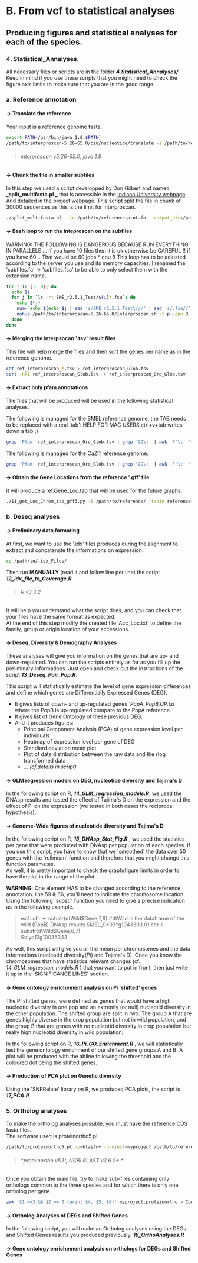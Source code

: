 # B. From vcf to statistical analyses
## Producing figures and statistical analyses for each of the species.
  
### 4.  Statistical_Annalyses.  
  
All necessary files or scripts are in the folder **_4.Statistical_Annalyses/_**
Keep in mind if you use these scripts that you might need to check the figure axis limits to make sure that you are in the good range.
  
### a.  Reference annotation  
  
#### -> Translate the reference  
  
Your input is a reference genome fasta.  
```bash
export PATH=/usr/bin/java_1.8:$PATH]  
/path/to/interproscan-5.26-65.0/bin/nucleotide/translate -i /path/to/reference.fa -o /path/to/reference.prot.fa
```
> ###### *interproscan v5.26-65.0; java 1.8*  
  
#### -> Chunk the file in smaller subfiles  
  
In this step we used a script developped by Don Gilbert and named **_split_multifasta.pl _** that is accessible in the [Indiana University webpage](http://iubio.bio.indiana.edu/gmod/genogrid/scripts/split_multifasta.pl). And detailed in the [project webpage](http://iubio.bio.indiana.edu:7122/gmod/genogrid/). This script split the file in chunk of 30000 sequences as this is the limit for interproscan.  
```bash
./split_multifasta.pl --in /path/to/reference.prot.fa --output_dir=/path/to/reference_folder/ --seqs_per_file=30000
```
  
#### -> Bash loop to run the inteproscan on the subfiles  
  
WARNING: THE FOLLOWING IS DANGEROUS BECAUSE RUN EVERYTHING IN PARALLELE ... If you have 10 files then it is ok otherwise be CAREFUL !! if you have 60... That would be 60 jobs * cpu 8
This loop has to be adjusted according to the server you use and its memory capacities.
I renamed the 'subfiles.fa' -> 'subfiles.fsa' to be able to only select them with the extension name.
```bash
for i in {1..9}; do
  echo $i
  for j in `ls -rt SME_r2.5.1_Test/${i}*.fsa`; do
    echo ${j}
    num=`echo $(echo $j | sed 's/SME_r2.5.1_Test\///' | sed 's/.fsa//')`
    nohup /path/to/interproscan-5.26-65.0/interproscan.sh -t p -cpu 8 -i ${j} -dp -iprlookup -goterms --pathways -b /path/to/Annotation/ref_interproscan_${num} & > nohup${j}.out
  done
done
```
  
#### -> Merging the interpsocan '.tsv' result files  
  
This file will help merge the files and then sort the genes per name as in the reference genome.
```bash
cat ref_interproscan_*.tsv > ref_interproscan_Glob.tsv
sort -nk1 ref_interproscan_Glob.tsv  > ref_interproscan_Ord_Glob.tsv
```  
#### -> Extract only pfam annotations    
  
The files that will be produced will be used in the following statistical analyses.
  
The following is managed for the SMEL reference genome, the TAB needs to be replaced with a real 'tab':
HELP FOR MAC USERS ctrl+v+tab writes down a tab ;)
```bash
grep 'Pfam' ref_interproscan_Ord_Glob.tsv | grep 'GO\:' | awk -F'\t' '{print $1, $14}' | uniq | sed 's/\|GO:/\,/g' | sed 's/GO\:/TAB/g'| awk -F"_| " '{print $1,"_",$2,$4}' | sed 's/ //g' > ref_interproSc_GO_pfam.txt
``` 
The following is managed for the CaZl1 reference genome:
```bash
grep 'Pfam' ref_interproscan_Ord_Glob.tsv | grep 'GO\:' | awk -F'\t' '{print $1, $14}' | uniq | sed 's/\|GO:/\,/g' | sed 's/GO\://g'| awk -F"_| " '{print $1,$3}' |  sed 's/ /	/g'> ref_interproSc_GO_pfam.txt
```  
  
#### -> Obtain the Gene Locations from the reference '.gff' file 
  
It will produce a ref.Gene_Loc.tab that will be used for the future graphs.
```bash
./11_get_Loc_Chrom_tab_gff3.py -i /path/to/reference/ -tabin reference.gff3 -tabout ref.Gene_Loc.tab
```  

### b. Deseq analyses
  
#### -> Preliminary data formating  
  
At first, we want to use the '.idx' files produces during the alignment to extract and concatenate the informations on expression. 
```bash
cd /path/to/.idx_Files/
```
Then run **MANUALLY** (read it and follow line per line) the script **_12_idx_file_to_Coverage.R_**  
> ###### *R v3.3.2*   
It will help you understand what the script does, and you can check that your files have the same format as expected.  
At the end of this step modify the created file 'Acc_Loc.txt' to define the family, group or origin location of your accessions.   

#### -> Deseq, Diversity & Demography Analyses  
  
These analyses will give you information on the genes that are up- and down-regulated. You can run the scripts entirely as far as you fill up the preliminary informations. Just open and check out the instructions of the script **_13_Deseq_Pair_Pop.R_**.    
  
This script will statistically estimate the level of gene expression differences and define which genes are Differentially Expressed Genes (DEG).  
 -  It gives lists of down- and up-regulated genes *'PopA_PopB.UP.txt'* where the PopB is up-regulated compare to the PopA reference.  
 -  It gives list of Gene Ontology of these previous DEG.  
 -  And it produces figures:  
    -  Principal Component Analysis (PCA) of gene expression level per individuals
    -  Heatmap of expression level per gene of DEG 
    -  Standiard deviation mean plot
    -  Plot of data distribution between the raw data and the rlog transformed data
    - ... *(cf.details in script)*       
  
#### -> GLM regression models on DEG, nucleotide diversity and Tajima's D
In the following script on R, **_14_GLM_regression_models.R_**, we used the DNAsp results and tested the effect of Tajima's D on the expression and the effect of Pi on the expression (we tested in both cases the reciprocal hypothesis).   
  
#### -> Genome-Wide figures of nucleotide diversity and Tajima's D
  
In the following script on R, **_15_DNAsp_Stat_Fig.R_** , we used the statistics per gene that were produced with DNAsp per population of each species. If you use this script, you have to know that we 'smoothed' the data over 50 genes with the 'rollmean' function and therefore that you might change this function parametes.    
As well, it is pretty important to check the graph/figure limits in order to have the plot in the range of the plot.  
  
**WARNING:** One element HAS to be changed according to the reference annotation. line 59 & 66, you'll need to indicate the chromosome location. Using the following 'substr' function you need to give a precise indication as in the following example. 

>ex.1: chr <- substr(dtWild$Gene,7,8)  #dtWild is the dataframe of the wild (PopB) DNAsp results  
>SMEL_0*03*g194330.1.01  
>chr <- substr(dtWild$Gene,6,7)   
>Solyc*12*g100353.1.1  
  
As well, this script will give you all the mean per chromosomes and the data informations (nucleotid diversity(*Pi*) and Tajima's D). Once you know the chromosomes that have statistics relevant changes (cf. *14_GLM_regression_models.R* ) that you want to put in front, then just write it up in the 'SIGNIFICANCE LINES' section.
  
#### -> Gene ontology enrichement analysis on Pi 'shifted' genes  

The Pi shifted genes, were defined as genes that would have a high nucleotid diversity in one pop and an extremly (or null) nucleotid diversity in the other population. The shifted group are split in rwo. The group A that are genes highly diverse in the crop population but not in wild population, and the group B that are genes with no nucleotid diversity in crop population but really high nucleotid diversity in wild population.   

In the following script on R, **_16_Pi_GO_Enrichment.R_** , we will statistically test the gene ontology enrichment of our shifted gene groups A and B. A plot will be produced with the abline following the threshold and the coloured dot being the shifted genes.

#### -> Production of PCA plot on Genetic diversity  
  
Using the 'SNPRelate' library on R, we produced PCA plots, the script is **_17_PCA.R_**.  
  
  
### 5. Ortholog analyses  
  
To make the ortholog analyses possible, you must have the reference CDS fasta files.  
The software used is proteinortho5.pl  
```bash  
/path/to/proteinortho5.pl -p=blastn+ -project=myproject /path/to/reference1.fa /path/to/reference2.fa /path/to/reference3.fa 
```  
> ###### *proteinortho v5.11; NCBI BLAST v2.6.0+ *  
  
Once you obtain the main file, try to make sub-files containing only orthologs common to the three species and for which there is only one ortholog per gene.  
```bash  
awk '$1 ==3 && $2 == 3 {print $4, $5, $6}' myproject.proteinortho > Common_Ortho.proteinortho
```
  
#### -> Ortholog Analyses of DEGs and Shifted Genes  
  
In the following script, you will make an Ortholog analyses using the DEGs and Shifted Genes results you produced previously. **_18_OrthoAnalyses.R_**
  
#### -> Gene ontology enrichement analysis on orthologs for DEGs and Shifted Genes  
  

